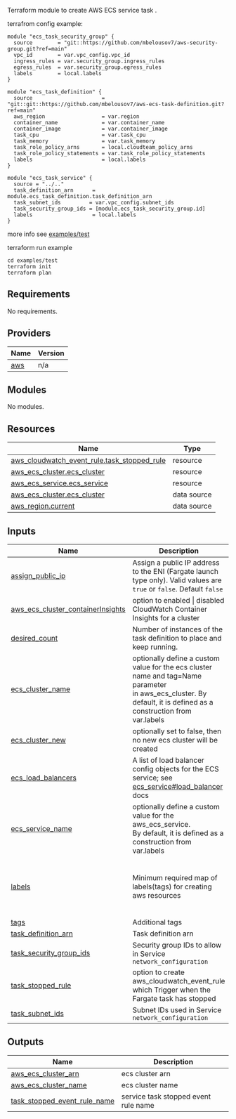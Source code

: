 Terraform module to create AWS ECS service task .

terrafrom config example:

```
module "ecs_task_security_group" {
  source        = "git::https://github.com/mbelousov7/aws-security-group.git?ref=main"
  vpc_id        = var.vpc_config.vpc_id
  ingress_rules = var.security_group.ingress_rules
  egress_rules  = var.security_group.egress_rules
  labels        = local.labels
}

module "ecs_task_definition" {
  source                      = "git::git::https://github.com/mbelousov7/aws-ecs-task-definition.git?ref=main"
  aws_region                  = var.region
  container_name              = var.container_name
  container_image             = var.container_image
  task_cpu                    = var.task_cpu
  task_memory                 = var.task_memory
  task_role_policy_arns       = local.cloudteam_policy_arns
  task_role_policy_statements = var.task_role_policy_statements
  labels                      = local.labels
}

module "ecs_task_service" {
  source = "../.."
  task_definition_arn      = module.ecs_task_definition.task_definition_arn
  task_subnet_ids         = var.vpc_config.subnet_ids
  task_security_group_ids = [module.ecs_task_security_group.id]
  labels                   = local.labels
}
```
more info see [examples/test](examples/test)


terraform run example
```
cd examples/test
terraform init
terraform plan
``` 

<!-- BEGIN_TF_DOCS -->
## Requirements

No requirements.

## Providers

| Name | Version |
|------|---------|
| <a name="provider_aws"></a> [aws](#provider\_aws) | n/a |

## Modules

No modules.

## Resources

| Name | Type |
|------|------|
| [aws_cloudwatch_event_rule.task_stopped_rule](https://registry.terraform.io/providers/hashicorp/aws/latest/docs/resources/cloudwatch_event_rule) | resource |
| [aws_ecs_cluster.ecs_cluster](https://registry.terraform.io/providers/hashicorp/aws/latest/docs/resources/ecs_cluster) | resource |
| [aws_ecs_service.ecs_service](https://registry.terraform.io/providers/hashicorp/aws/latest/docs/resources/ecs_service) | resource |
| [aws_ecs_cluster.ecs_cluster](https://registry.terraform.io/providers/hashicorp/aws/latest/docs/data-sources/ecs_cluster) | data source |
| [aws_region.current](https://registry.terraform.io/providers/hashicorp/aws/latest/docs/data-sources/region) | data source |

## Inputs

| Name | Description | Type | Default | Required |
|------|-------------|------|---------|:--------:|
| <a name="input_assign_public_ip"></a> [assign\_public\_ip](#input\_assign\_public\_ip) | Assign a public IP address to the ENI (Fargate launch type only). Valid values are `true` or `false`. Default `false` | `bool` | `false` | no |
| <a name="input_aws_ecs_cluster_containerInsights"></a> [aws\_ecs\_cluster\_containerInsights](#input\_aws\_ecs\_cluster\_containerInsights) | option to enabled \| disabled CloudWatch Container Insights for a cluster | `string` | `"enabled"` | no |
| <a name="input_desired_count"></a> [desired\_count](#input\_desired\_count) | Number of instances of the task definition to place and keep running. | `number` | `1` | no |
| <a name="input_ecs_cluster_name"></a> [ecs\_cluster\_name](#input\_ecs\_cluster\_name) | optionally define a custom value for the ecs cluster name and tag=Name parameter<br>in aws\_ecs\_cluster. By default, it is defined as a construction from var.labels | `string` | `"default"` | no |
| <a name="input_ecs_cluster_new"></a> [ecs\_cluster\_new](#input\_ecs\_cluster\_new) | optionally set to false, then no new ecs cluster will be created | `bool` | `true` | no |
| <a name="input_ecs_load_balancers"></a> [ecs\_load\_balancers](#input\_ecs\_load\_balancers) | A list of load balancer config objects for the ECS service; see [ecs\_service#load\_balancer](https://registry.terraform.io/providers/hashicorp/aws/latest/docs/resources/ecs_service#load_balancer) docs | `any` | `[]` | no |
| <a name="input_ecs_service_name"></a> [ecs\_service\_name](#input\_ecs\_service\_name) | optionally define a custom value for the aws\_ecs\_service.<br>By default, it is defined as a construction from var.labels | `string` | `"default"` | no |
| <a name="input_labels"></a> [labels](#input\_labels) | Minimum required map of labels(tags) for creating aws resources | <pre>object({<br>    prefix    = string<br>    stack     = string<br>    component = string<br>    env       = string<br>  })</pre> | n/a | yes |
| <a name="input_tags"></a> [tags](#input\_tags) | Additional tags | `map(string)` | `{}` | no |
| <a name="input_task_definition_arn"></a> [task\_definition\_arn](#input\_task\_definition\_arn) | Task definition arn | `string` | n/a | yes |
| <a name="input_task_security_group_ids"></a> [task\_security\_group\_ids](#input\_task\_security\_group\_ids) | Security group IDs to allow in Service `network_configuration` | `list(string)` | `[]` | no |
| <a name="input_task_stopped_rule"></a> [task\_stopped\_rule](#input\_task\_stopped\_rule) | option to create aws\_cloudwatch\_event\_rule which Trigger when the Fargate task has stopped | `bool` | `false` | no |
| <a name="input_task_subnet_ids"></a> [task\_subnet\_ids](#input\_task\_subnet\_ids) | Subnet IDs used in Service `network_configuration` | `list(string)` | `null` | no |

## Outputs

| Name | Description |
|------|-------------|
| <a name="output_aws_ecs_cluster_arn"></a> [aws\_ecs\_cluster\_arn](#output\_aws\_ecs\_cluster\_arn) | ecs cluster arn |
| <a name="output_aws_ecs_cluster_name"></a> [aws\_ecs\_cluster\_name](#output\_aws\_ecs\_cluster\_name) | ecs cluster name |
| <a name="output_task_stopped_event_rule_name"></a> [task\_stopped\_event\_rule\_name](#output\_task\_stopped\_event\_rule\_name) | service task stopped event rule name |
<!-- END_TF_DOCS -->